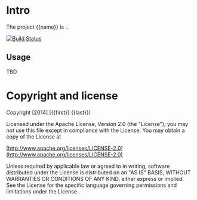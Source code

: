 # Intro

The project {{name}} is ..

[![Build Status](https://travis-ci.org/{{user}}/{{name}}.png)](https://travis-ci.org/{{user}}/{{name}})

## Usage

TBD
 
# Copyright and license

Copyright [2014] [{{first}} {{last}}]

Licensed under the Apache License, Version 2.0 (the "License");
you may not use this file except in compliance with the License.
You may obtain a copy of the License at

  [http://www.apache.org/licenses/LICENSE-2.0](http://www.apache.org/licenses/LICENSE-2.0)

Unless required by applicable law or agreed to in writing, software
distributed under the License is distributed on an "AS IS" BASIS,
WITHOUT WARRANTIES OR CONDITIONS OF ANY KIND, either express or implied.
See the License for the specific language governing permissions and
limitations under the License.
